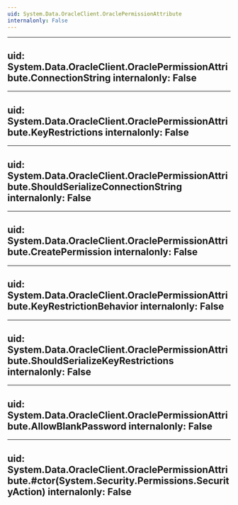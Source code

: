 ```yaml
---
uid: System.Data.OracleClient.OraclePermissionAttribute
internalonly: False
---
```


---
uid: System.Data.OracleClient.OraclePermissionAttribute.ConnectionString
internalonly: False
---

---
uid: System.Data.OracleClient.OraclePermissionAttribute.KeyRestrictions
internalonly: False
---

---
uid: System.Data.OracleClient.OraclePermissionAttribute.ShouldSerializeConnectionString
internalonly: False
---

---
uid: System.Data.OracleClient.OraclePermissionAttribute.CreatePermission
internalonly: False
---

---
uid: System.Data.OracleClient.OraclePermissionAttribute.KeyRestrictionBehavior
internalonly: False
---

---
uid: System.Data.OracleClient.OraclePermissionAttribute.ShouldSerializeKeyRestrictions
internalonly: False
---

---
uid: System.Data.OracleClient.OraclePermissionAttribute.AllowBlankPassword
internalonly: False
---

---
uid: System.Data.OracleClient.OraclePermissionAttribute.#ctor(System.Security.Permissions.SecurityAction)
internalonly: False
---
